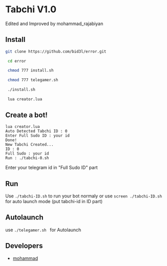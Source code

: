 # Tabchi V1.0
Edited and Improved by mohammad_rajabiyan

## Install
```bash
git clone https://github.com/bid3l/error.git 
 
 cd error
 
 chmod 777 install.sh 
 
 chmod 777 telegamer.sh 
 
 ./install.sh
 
 lua creator.lua
```
## Create a bot!
```
lua creator.lua
Auto Detected Tabchi ID : 0
Enter Full Sudo ID : your id
Done!
New Tabchi Created...
ID : 0
Full Sudo : your id
Run : ./tabchi-0.sh
```
Enter your telegram id in "Full Sudo ID" part

## Run
Use `./tabchi-ID.sh` to run your bot normaly or use `screen ./tabchi-ID.sh` for auto launch mode (put tabchi-id in ID part)

## Autolaunch
use `./telegamer.sh ` for Autolaunch

## Developers

 * [mohammad](https://telegram.me/mohammad_rajabiyan)
 
